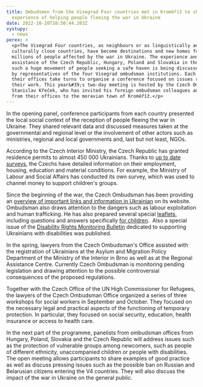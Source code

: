 ```yaml
---
title: Ombudsmen from the Visegrad Four countries met in Kroměříž to share their
  experience of helping people fleeing the war in Ukraine
date: 2022-10-20T10:50:44.203Z
vystupy:
  - news
perex: >
  <p>The Visegrad Four countries, as neighbours or as linguistically and
  culturally close countries, have become destinations and new homes for
  millions of people affected by the war in Ukraine. The experience and
  assistance of the Czech Republic, Hungary, Poland and Slovakia in the face of
  such a huge movement of people seeking a safe haven is being discussed today
  by representatives of the four Visegrad ombudsman institutions. Each year,
  their offices take turns to organise a conference focused on issues related to
  their work. This year&#39;s two-day meeting is hosted by the Czech Ombudsman
  Stanislav Křeček, who has invited his foreign ombudsman colleagues and experts
  from their offices to the moravian town of Kroměříž.</p>
---
```

<p>In the opening panel, conference participants from each country presented the local social context of the reception of people fleeing the war in Ukraine. They shared relevant data and discussed measures taken at the governmental and regional level or the involvement of other actors such as ministries, regional and local governments and, last but not least, NGOs.</p>

<p>According to the Czech Interior Ministry, the Czech Republic has granted residence permits to almost 450 000 Ukrainians. Thanks to <a href="https://www.paqresearch.cz/post/voice-of-ukrainians">up to date surveys</a>, the Czechs have detailed information on their employment, housing, education and material conditions. For example, the Ministry of Labour and Social Affairs has conducted its own survey, which was used to channel money to support children&#39;s groups.</p>

<p>Since the beginning of the war, the Czech Ombudsman has been providing an <a href="https://www.ochrance.cz/en/alert/">overview of important links and information in Ukrainian</a> on its website. Ombudsman also draws attention to the dangers such as labour exploitation and human trafficking. He has also prepared several special <a href="https://www.ochrance.cz/situace/letaky-pro-ukrajince/">leaflets</a>, including questions and answers specifically <a href="https://deti.ochrance.cz/aktuality/ombudsman-detem-z-ukrajiny/">for children</a>. &nbsp;Also a special issue of the <a href="https://www.ochrance.cz/dokument/valka_na_ukrajine_-_mimoradny_bulletin/ukrajina-mimoradny-bulletin.pdf">Disability Rights Monitoring Bulletin</a> dedicated to supporting Ukrainians with disabilities was published.</p>

<p>In the spring, lawyers from the Czech Ombudsman&#39;s Office assisted with the registration of Ukrainians at the Asylum and Migration Policy Department of the Ministry of the Interior in Brno as well as at the Regional Assistance Centre. Currently Czech Ombudsman is monitoring pending legislation and drawing attention to the possible controversial consequences of the proposed regulations.</p>

<p>Together with the Czech Office of the UN High Commissioner for Refugees, the lawyers of the Czech Ombudsman Office organized a series of three workshops for social workers in September and October. They focused on the necessary legal and practical aspects of the functioning of temporary protection. In particular, they focused on social security, education, health insurance or access to health care.</p>

<p>In the next part of the programme, panelists from ombudsman offices from Hungary, Poland, Slovakia and the Czech Republic will address issues such as the protection of vulnerable groups among newcomers, such as people of different ethnicity, unaccompanied children or people with disabilities. The open meeting allows participants to share examples of good practice as well as discuss pressing issues such as the possible ban on Russian and Belarusian citizens entering the V4 countries. They will also discuss the impact of the war in Ukraine on the general public.</p>
